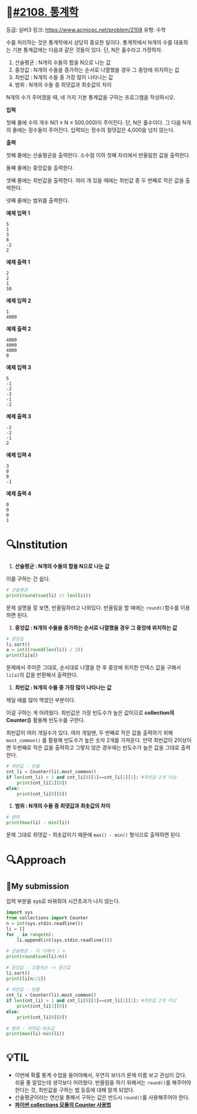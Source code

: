 # 📖[#2108. 통계학](https://www.acmicpc.net/problem/2108)
등급: 실버3
링크: https://www.acmicpc.net/problem/2108
유형: 수학

수를 처리하는 것은 통계학에서 상당히 중요한 일이다. 통계학에서 N개의 수를 대표하는 기본 통계값에는 다음과 같은 것들이 있다. 단, N은 홀수라고 가정하자.

1. 산술평균 : N개의 수들의 합을 N으로 나눈 값
2. 중앙값 : N개의 수들을 증가하는 순서로 나열했을 경우 그 중앙에 위치하는 값
3. 최빈값 : N개의 수들 중 가장 많이 나타나는 값
4. 범위 : N개의 수들 중 최댓값과 최솟값의 차이

N개의 수가 주어졌을 때, 네 가지 기본 통계값을 구하는 프로그램을 작성하시오.

**입력**

첫째 줄에 수의 개수 N(1 ≤ N ≤ 500,000)이 주어진다. 단, N은 홀수이다. 그 다음 N개의 줄에는 정수들이 주어진다. 입력되는 정수의 절댓값은 4,000을 넘지 않는다.

**출력**

첫째 줄에는 산술평균을 출력한다. 소수점 이하 첫째 자리에서 반올림한 값을 출력한다.

둘째 줄에는 중앙값을 출력한다.

셋째 줄에는 최빈값을 출력한다. 여러 개 있을 때에는 최빈값 중 두 번째로 작은 값을 출력한다.

넷째 줄에는 범위를 출력한다.

**예제 입력 1**

```
5
1
3
8
-2
2
```

**예제 출력 1**

```
2
2
1
10
```

**예제 입력 2**

```
1
4000

```

**예제 출력 2**

```
4000
4000
4000
0
```

**예제 입력 3**

```
5
-1
-2
-3
-1
-2
```

**예제 출력 3**

```
-2
-2
-1
2
```

**예제 입력 4**

```
3
0
0
-1
```

**예제 출력 4**

```
0
0
0
1
```

# 🔍Institution

1. **산술평균 : N개의 수들의 합을 N으로 나눈 값**

이를 구하는 건 쉽다.

```python
# 산술평균
print(round(sum(li) // len(li)))
```

문제 설명을 잘 보면, 반올림하라고 나와있다. 반올림을 할 때에는 `round()`함수를 이용하면 된다.

1. **중앙값 : N개의 수들을 증가하는 순서로 나열했을 경우 그 중앙에 위치하는 값**

```python
# 중앙값
li.sort()
a = int((round(len(li)) / 2))
print(li[a])
```

문제에서 주어준 그대로, 순서대로 나열을 한 후 중앙에 위치한 인덱스 값을 구해서 `li[a]`의 값을 반환해서 출력한다.

1. **최빈값 : N개의 수들 중 가장 많이 나타나는 값**

제일 애를 많이 먹었던 부분이다.

이걸 구하는 게 어려웠다. 최빈값은 가장 빈도수가 높은 값이므로 **collection의 Counter**를 활용해 빈도수를 구한다. 

최빈값이 여러 개일수가 있다. 여러 개일땐, 두 번째로 작은 값을 출력하기 위해 `most_common()` 를 활용해 빈도수가 높은 숫자 2개를 가져온다. 만약 최빈값이 2이상이면 두번째로 작은 값을 출력하고 그렇지 않은 경우에는 빈도수가 높은 값을 그대로 출력한다.

```python
# 최빈값 - 빈출
cnt_li = Counter(li).most_common()
if len(cnt_li) > 1 and cnt_li[0][1]==cnt_li[1][1]: #최빈값 2개 이상
    print(cnt_li[1][0])
else:
    print(cnt_li[0][0])
```

1. **범위 : N개의 수들 중 최댓값과 최솟값의 차이**

```python
# 범위
print(max(li) - min(li))
```

문제 그대로 최댓값 - 최솟값이기 때문에 `max() - min()` 형식으로 출력하면 된다.

# 🔍Approach

## 🚩My submission

입력 부분을 sys로 바꿔줘야 시간초과가 나지 않는다.

```python
import sys
from collections import Counter
n = int(sys.stdin.readline())
li = []
for _ in range(n):
    li.append(int(sys.stdin.readline()))
 
# 산술평균 - 다 더해서 / n
print(round(sum(li)/n))
 
# 중앙값 - 오름차순 -> 중간값
li.sort()
print(li[n//2])
 
# 최빈값 - 빈출
cnt_li = Counter(li).most_common()
if len(cnt_li) > 1 and cnt_li[0][1]==cnt_li[1][1]: #최빈값 2개 이상
    print(cnt_li[1][0])
else:
    print(cnt_li[0][0])
 
# 범위 - 최댓값-최솟값
print(max(li)-min(li))
```

# 💡TIL

- 이번에 확률 통계 수업을 들어야해서, 우연히 보다가 문제 이름 보고 관심이 갔다. 쉬울 줄 알았는데 생각보다 어려웠다. 반올림을 하기 위해서는 `round()`를 해주어야 한다는 것, 최빈값을 구하는 법 등등에 대해 알게 되었다.
- 산술평균이라는 연산을 통해서 구하는 값은 반드시 `round()`를 사용해주어야 한다.
- **[파이썬 collections 모듈의 Counter 사용법](https://www.daleseo.com/python-collections-counter/)**
